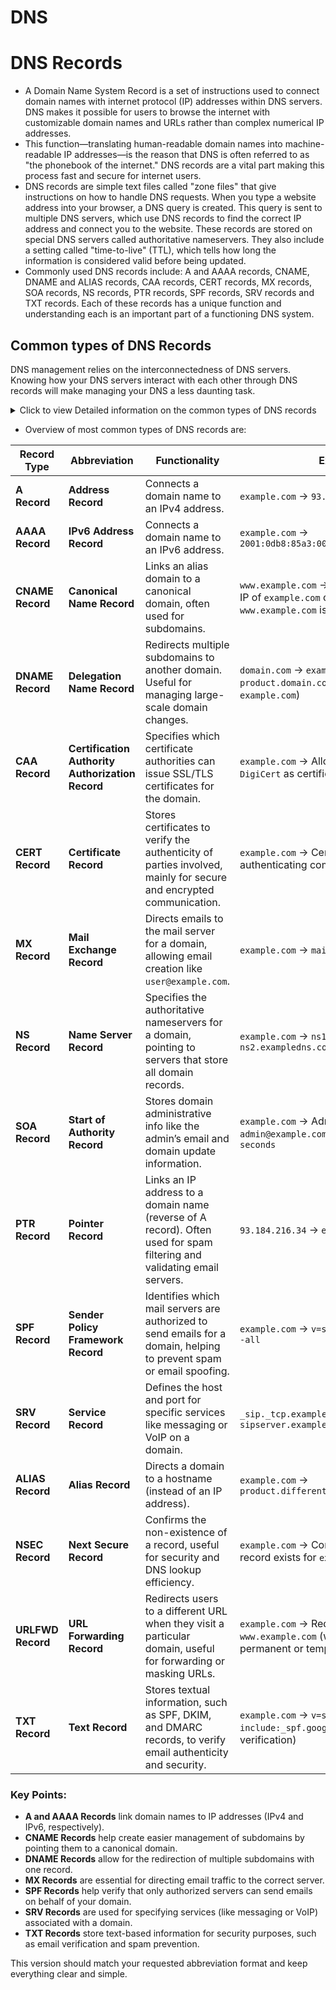 # DNS






# DNS Records
- A Domain Name System Record is a set of instructions used to connect domain names with internet protocol (IP) addresses within DNS servers. DNS makes it possible for users to browse the internet with customizable domain names and URLs rather than complex numerical IP addresses.
- This function—translating human-readable domain names into machine-readable IP addresses—is the reason that DNS is often referred to as "the phonebook of the internet." DNS records are a vital part making this process fast and secure for internet users.
- DNS records are simple text files called "zone files" that give instructions on how to handle DNS requests. When you type a website address into your browser, a DNS query is created. This query is sent to multiple DNS servers, which use DNS records to find the correct IP address and connect you to the website. These records are stored on special DNS servers called authoritative nameservers. They also include a setting called "time-to-live" (TTL), which tells how long the information is considered valid before being updated.
- Commonly used DNS records include: A and AAAA records, CNAME, DNAME and ALIAS records, CAA records, CERT records, MX records, SOA records, NS records, PTR records, SPF records, SRV records and TXT records. Each of these records has a unique function and understanding each is an important part of a functioning DNS system.

## Common types of DNS Records
DNS management relies on the interconnectedness of DNS servers. Knowing how your DNS servers interact with each other through DNS records will make managing your DNS a less daunting task.

<details>
  <summary> Click to view Detailed information on the common types of DNS records</summary>

### A records
Address records, or A records, are the most common DNS records used. They create a direct connection between an IPv4 address and a domain name. IPv4 addresses have the following format: 93.184.216.34.

### AAAA records
Like A records, this type of record connects domain names to IPv6 addresses. IPv6 addresses have more numerals than IPv4 address and are becoming more common as options for IPv4 addresses are running out.

### CNAME records
Canonical name records, or CNAME records, direct an alias domain to a canonical domain. This means that this type of record is used to link subdomains to domain A or AAAA records.

For example, instead of creating two A records for www.example.com and product.example.com, you could link product.example.com to a CNAME record that is then linked to an A record for example.com. The value is that if the IP address changes for the root domain, only the A record will have to be updated and the CNAME will update accordingly.

### DNAME records
Delegation name records, or DNAME records, are used to redirect multiple subdomains with one record and point them to another domain.

For example, a DNAME record linking domain.com to example.com will link product.domain.com, trial.domain.com, and blog.domain.com to example.com. These records are helpful in managing largescale domains and in managing domain name changes by ensuring subdomains are properly linked.

### CAA records
Certification authority authorization records, or CAA records, allow domain owners to specify which certificate authorities (CAs) can issue certificates for their domain. A CA is an organization that validates the identity of websites and connects them to cryptographic keys by issuing digital certificates.

### CERT records
Certificate, or CERT records, store certificates that verify the authenticity of all parties involved. This type of record is particularly valuable when securing and encrypting sensitive information.

### MX records
Mail exchange, or MX records, direct emails to your domain mail server. These records, along with an email server, allow for the creation of individual email accounts, such as user@example.com, that are linked to the domain (example.com).

### NS records
Nameserver, or NS records, show which DNS server is acting as the authoritative nameserver for your domain. Authoritative nameservers contain the final information about a specific domain and its corresponding IP address. An NS record points to all of the different records your domain holds. Without NS records, users will not be able to access your website.

### SOA records
Start of authority, or SOA records, store important administrative information about a domain. This information can include the domain administrator’s email address, information on domain updates and when a server should refresh its information.

### PTR records
Pointer records, or PTR records, work in the opposite direction of A records. They are used to connect an IP address with a domain name, instead of a domain name with an IP address. When a DNS lookup begins with an IP address, it then finds the corresponding hostname. These records are used to detect spam by checking if the IP addresses and associated email addresses are used by legitimate email servers. PTR records must be set up by the server host.

### SPF records
Sender policy framework, or SPF records, are used to identify the mail servers that can send emails through your domain. This helps prevent your domain from being used by spammers or for malicious purposes by letting email receivers know that what they are receiving has been authorized.

### SRV records
Service, or SRV records, identify a host and port for specific services, such as messaging, for a domain. Ports are virtual connection points that allow digital devices to separate different types of traffic.

### ALIAS record
ALIAS records are used to direct your domain name to a host name and not an IP address. For instance, if your domain name is example.com, you can point it to product.differentexample.com using an ALIAS record.

### NSEC records
Next secure records, or NSEC records, allow for proof of non-existence. This means that these records exist to confirm that other records do not exist. Being able to confirm the non-existance of a record saves time when searching for specific records.

### URLFWD records
URL forwarding (or URL redirecting) is a technique used to make a single web page available via multiple URLs. NS1 Connect users can easily set up URL forwarding (HTTP redirects or masking) between zones. There are three types of URL redirects: Permanent (301), temporary (302), or masking.

### TXT records
Text, or TXT records, store textual information related to domains and subdomains. Text records allow for the storage of SPF records and email verification records. DKIM and DMARC records, which are stored in TXT records, help email servers confirm that a message is coming from a reliable source.

</details>

- Overview of most common types of DNS records are:

| **Record Type**      | **Abbreviation**           | **Functionality**                                                                                                                                                 | **Example**                                                                                                  |
|----------------------|----------------------------|-------------------------------------------------------------------------------------------------------------------------------------------------------------------|--------------------------------------------------------------------------------------------------------------|
| **A Record**         | **Address Record**          | Connects a domain name to an IPv4 address.                                                                                                                          | `example.com` → `93.184.216.34`                                                                               |
| **AAAA Record**      | **IPv6 Address Record**     | Connects a domain name to an IPv6 address.                                                                                                                         | `example.com` → `2001:0db8:85a3:0000:0000:8a2e:0370:7334`                                                   |
| **CNAME Record**     | **Canonical Name Record**   | Links an alias domain to a canonical domain, often used for subdomains.                                                                                           | `www.example.com` → `example.com` (so if the IP of `example.com` changes, `www.example.com` is updated)       |
| **DNAME Record**     | **Delegation Name Record**  | Redirects multiple subdomains to another domain. Useful for managing large-scale domain changes.                                                                  | `domain.com` → `example.com` (redirects `product.domain.com`, `trial.domain.com` to `example.com`)             |
| **CAA Record**       | **Certification Authority Authorization Record** | Specifies which certificate authorities can issue SSL/TLS certificates for the domain.                                                                            | `example.com` → Allows `Let’s Encrypt` and `DigiCert` as certificate authorities                             |
| **CERT Record**      | **Certificate Record**      | Stores certificates to verify the authenticity of parties involved, mainly for secure and encrypted communication.                                                 | `example.com` → Certificate data for authenticating communications                                          |
| **MX Record**        | **Mail Exchange Record**    | Directs emails to the mail server for a domain, allowing email creation like `user@example.com`.                                                                  | `example.com` → `mail.example.com`                                                                            |
| **NS Record**        | **Name Server Record**      | Specifies the authoritative nameservers for a domain, pointing to servers that store all domain records.                                                         | `example.com` → `ns1.exampledns.com`, `ns2.exampledns.com`                                                   |
| **SOA Record**       | **Start of Authority Record** | Stores domain administrative info like the admin’s email and domain update information.                                                                          | `example.com` → Admin Email: `admin@example.com`, Refresh Time: `86400 seconds`                              |
| **PTR Record**       | **Pointer Record**          | Links an IP address to a domain name (reverse of A record). Often used for spam filtering and validating email servers.                                          | `93.184.216.34` → `example.com`                                                                               |
| **SPF Record**       | **Sender Policy Framework Record** | Identifies which mail servers are authorized to send emails for a domain, helping to prevent spam or email spoofing.                                               | `example.com` → `v=spf1 ip4:93.184.216.34 -all`                                                             |
| **SRV Record**       | **Service Record**          | Defines the host and port for specific services like messaging or VoIP on a domain.                                                                              | `_sip._tcp.example.com` → `sipserver.example.com:5060`                                                      |
| **ALIAS Record**     | **Alias Record**            | Directs a domain to a hostname (instead of an IP address).                                                                                                        | `example.com` → `product.differentexample.com`                                                               |
| **NSEC Record**      | **Next Secure Record**      | Confirms the non-existence of a record, useful for security and DNS lookup efficiency.                                                                            | `example.com` → Confirms that no DNSSEC record exists for `example.com`                                       |
| **URLFWD Record**    | **URL Forwarding Record**   | Redirects users to a different URL when they visit a particular domain, useful for forwarding or masking URLs.                                                     | `example.com` → Redirects to `www.example.com` (with options for permanent or temporary redirects)            |
| **TXT Record**       | **Text Record**             | Stores textual information, such as SPF, DKIM, and DMARC records, to verify email authenticity and security.                                                     | `example.com` → `v=spf1 include:_spf.google.com ~all` (for email verification)                               |

### Key Points:
- **A and AAAA Records** link domain names to IP addresses (IPv4 and IPv6, respectively).
- **CNAME Records** help create easier management of subdomains by pointing them to a canonical domain.
- **DNAME Records** allow for the redirection of multiple subdomains with one record.
- **MX Records** are essential for directing email traffic to the correct server.
- **SPF Records** help verify that only authorized servers can send emails on behalf of your domain.
- **SRV Records** are used for specifying services (like messaging or VoIP) associated with a domain.
- **TXT Records** store text-based information for security purposes, such as email verification and spam prevention.

This version should match your requested abbreviation format and keep everything clear and simple.
